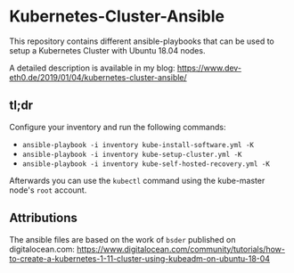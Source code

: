 # Kubernetes-Cluster-Ansible

This repository contains different ansible-playbooks that can be used to setup a Kubernetes Cluster with Ubuntu 18.04 nodes.

A detailed description is available in my blog: https://www.dev-eth0.de/2019/01/04/kubernetes-cluster-ansible/

## tl;dr
Configure your inventory and run the following commands:

* `ansible-playbook -i inventory kube-install-software.yml -K`
* `ansible-playbook -i inventory kube-setup-cluster.yml -K `
* `ansible-playbook -i inventory kube-self-hosted-recovery.yml -K`

Afterwards you can use the `kubectl` command using the kube-master node's `root` account.


## Attributions
The ansible files are based on the work of `bsder` published on digitalocean.com:
https://www.digitalocean.com/community/tutorials/how-to-create-a-kubernetes-1-11-cluster-using-kubeadm-on-ubuntu-18-04
